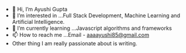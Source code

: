 - 👋 Hi, I’m Ayushi Gupta
- 👀 I’m interested in ...Full Stack Development, Machine Learning and Artificial Intelligence.
- 🌱 I’m currently learning ...Javascript algorithms and frameworks
- 📫 How to reach me ...Email - aaaayushi85@gmail.com
- Other thing I am really passionate about is writing.

<!---
aayushi-gupta56/aayushi-gupta56 is a ✨ special ✨ repository because its `README.md` (this file) appears on your GitHub profile.
You can click the Preview link to take a look at your changes.
--->
